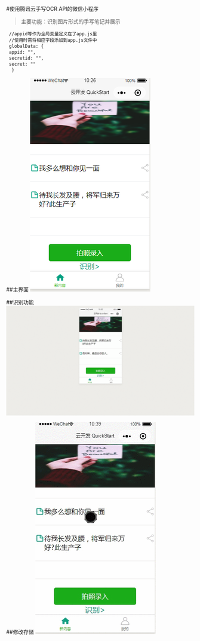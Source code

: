 #使用腾讯云手写OCR API的微信小程序
 
>主要功能：识别图片形式的手写笔记并展示
 
     //appid等作为全局变量定义在了app.js里
     //使用时需将相应字段添加到app.js文件中
     globalData: {
     appid: "",
     secretid: "",
     secret: ""
      }
 
##主界面
![未能成功显示首页](photo/index.png)
 
##识别功能
![未能成功显示识别动图](photo/main.gif)
 
##修改存储
![未能成功显示修改存储功能](photo/save.gif)
